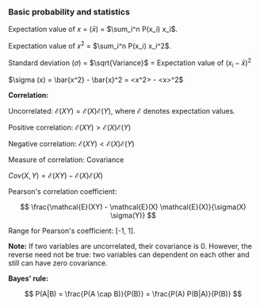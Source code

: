 ### Basic probability and statistics 

Expectation value of $x$ = ($\bar{x}$) = $\sum_i^n P(x_i) x_i$.  

Expectation value of $x^2$ = $\sum_i^n P(x_i) x_i^2$.

Standard deviation ($\sigma$) = $\sqrt{Variance}$ = Expectation value of $(x_i - \bar{x})^2$  

$\sigma (x) = \bar{x^2} - \bar{x}^2 = <x^2> - <x>^2$ 

**Correlation:** 

Uncorrelated: $\mathcal{E}(XY) = \mathcal{E}(X) \mathcal{E}(Y)$, where $\mathcal{E}$ denotes expectation values. 

Positive correlation: $\mathcal{E}(XY) > \mathcal{E}(X) \mathcal{E}(Y)$ 

Negative correlation: $\mathcal{E}(XY) < \mathcal{E}(X) \mathcal{E}(Y)$

Measure of correlation: Covariance 

$Cov(X, Y) = \mathcal{E}(XY) - \mathcal{E}(X) \mathcal{E}(X)$ 

Pearson's correlation coefficient: 

$$  \frac{\mathcal{E}(XY) - \mathcal{E}(X) \mathcal{E}(X)}{\sigma(X) \sigma(Y)}  $$ 

Range for Pearson's coefficient: [-1, 1]. 

**Note:** If two variables are uncorrelated, their covariance is 0. However, the reverse need not be true: two variables can dependent on each other and still can have zero covariance. 

**Bayes' rule:**  

$$ P(A|B) = \frac{P(A \cap B)}{P(B)} = \frac{P(A) P(B|A)}{P(B)}  $$ 
